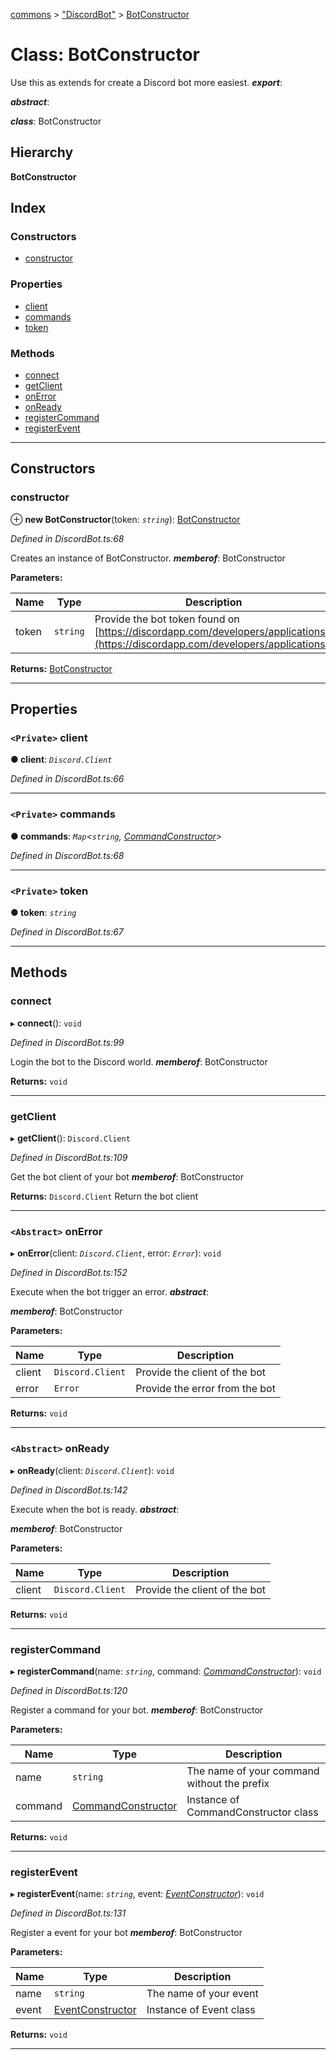 [commons](../README.md) > ["DiscordBot"](../modules/_discordbot_.md) > [BotConstructor](../classes/_discordbot_.botconstructor.md)

# Class: BotConstructor

Use this as extends for create a Discord bot more easiest.
*__export__*: 

*__abstract__*: 

*__class__*: BotConstructor

## Hierarchy

**BotConstructor**

## Index

### Constructors

* [constructor](_discordbot_.botconstructor.md#constructor)

### Properties

* [client](_discordbot_.botconstructor.md#client)
* [commands](_discordbot_.botconstructor.md#commands)
* [token](_discordbot_.botconstructor.md#token)

### Methods

* [connect](_discordbot_.botconstructor.md#connect)
* [getClient](_discordbot_.botconstructor.md#getclient)
* [onError](_discordbot_.botconstructor.md#onerror)
* [onReady](_discordbot_.botconstructor.md#onready)
* [registerCommand](_discordbot_.botconstructor.md#registercommand)
* [registerEvent](_discordbot_.botconstructor.md#registerevent)

---

## Constructors

<a id="constructor"></a>

###  constructor

⊕ **new BotConstructor**(token: *`string`*): [BotConstructor](_discordbot_.botconstructor.md)

*Defined in DiscordBot.ts:68*

Creates an instance of BotConstructor.
*__memberof__*: BotConstructor

**Parameters:**

| Name | Type | Description |
| ------ | ------ | ------ |
| token | `string` |  Provide the bot token found on [https://discordapp.com/developers/applications/](https://discordapp.com/developers/applications/) |

**Returns:** [BotConstructor](_discordbot_.botconstructor.md)

___

## Properties

<a id="client"></a>

### `<Private>` client

**● client**: *`Discord.Client`*

*Defined in DiscordBot.ts:66*

___
<a id="commands"></a>

### `<Private>` commands

**● commands**: *`Map`<`string`, [CommandConstructor](_discordbot_.commandconstructor.md)>*

*Defined in DiscordBot.ts:68*

___
<a id="token"></a>

### `<Private>` token

**● token**: *`string`*

*Defined in DiscordBot.ts:67*

___

## Methods

<a id="connect"></a>

###  connect

▸ **connect**(): `void`

*Defined in DiscordBot.ts:99*

Login the bot to the Discord world.
*__memberof__*: BotConstructor

**Returns:** `void`

___
<a id="getclient"></a>

###  getClient

▸ **getClient**(): `Discord.Client`

*Defined in DiscordBot.ts:109*

Get the bot client of your bot
*__memberof__*: BotConstructor

**Returns:** `Discord.Client`
Return the bot client

___
<a id="onerror"></a>

### `<Abstract>` onError

▸ **onError**(client: *`Discord.Client`*, error: *`Error`*): `void`

*Defined in DiscordBot.ts:152*

Execute when the bot trigger an error.
*__abstract__*: 

*__memberof__*: BotConstructor

**Parameters:**

| Name | Type | Description |
| ------ | ------ | ------ |
| client | `Discord.Client` |  Provide the client of the bot |
| error | `Error` |  Provide the error from the bot |

**Returns:** `void`

___
<a id="onready"></a>

### `<Abstract>` onReady

▸ **onReady**(client: *`Discord.Client`*): `void`

*Defined in DiscordBot.ts:142*

Execute when the bot is ready.
*__abstract__*: 

*__memberof__*: BotConstructor

**Parameters:**

| Name | Type | Description |
| ------ | ------ | ------ |
| client | `Discord.Client` |  Provide the client of the bot |

**Returns:** `void`

___
<a id="registercommand"></a>

###  registerCommand

▸ **registerCommand**(name: *`string`*, command: *[CommandConstructor](_discordbot_.commandconstructor.md)*): `void`

*Defined in DiscordBot.ts:120*

Register a command for your bot.
*__memberof__*: BotConstructor

**Parameters:**

| Name | Type | Description |
| ------ | ------ | ------ |
| name | `string` |  The name of your command without the prefix |
| command | [CommandConstructor](_discordbot_.commandconstructor.md) |  Instance of CommandConstructor class |

**Returns:** `void`

___
<a id="registerevent"></a>

###  registerEvent

▸ **registerEvent**(name: *`string`*, event: *[EventConstructor](_discordbot_.eventconstructor.md)*): `void`

*Defined in DiscordBot.ts:131*

Register a event for your bot
*__memberof__*: BotConstructor

**Parameters:**

| Name | Type | Description |
| ------ | ------ | ------ |
| name | `string` |  The name of your event |
| event | [EventConstructor](_discordbot_.eventconstructor.md) |  Instance of Event class |

**Returns:** `void`

___


